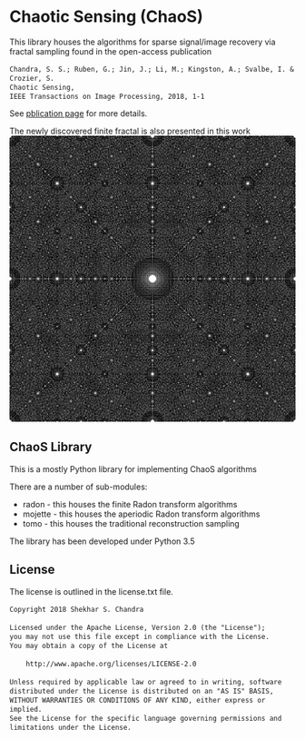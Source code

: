 # Chaotic Sensing (ChaoS)
This library houses the algorithms for sparse signal/image recovery via fractal sampling found in the open-access publication
```
Chandra, S. S.; Ruben, G.; Jin, J.; Li, M.; Kingston, A.; Svalbe, I. & Crozier, S.
Chaotic Sensing,
IEEE Transactions on Image Processing, 2018, 1-1
```
See [pblication page](https://doi.org/10.1109/TIP.2018.2864918) for more details.

The newly discovered finite fractal is also presented in this work
![Finite Fractal](projects/finite_fractal/farey_image_1031_1.png)

## ChaoS Library
This is a mostly Python library for implementing ChaoS algorithms

There are a number of sub-modules:

* radon - this houses the finite Radon transform algorithms
* mojette - this houses the aperiodic Radon transform algorithms
* tomo - this houses the traditional reconstruction sampling

The library has been developed under Python 3.5

## License
The license is outlined in the license.txt file.
```
Copyright 2018 Shekhar S. Chandra

Licensed under the Apache License, Version 2.0 (the "License");
you may not use this file except in compliance with the License.
You may obtain a copy of the License at

    http://www.apache.org/licenses/LICENSE-2.0

Unless required by applicable law or agreed to in writing, software
distributed under the License is distributed on an "AS IS" BASIS,
WITHOUT WARRANTIES OR CONDITIONS OF ANY KIND, either express or implied.
See the License for the specific language governing permissions and
limitations under the License.
```